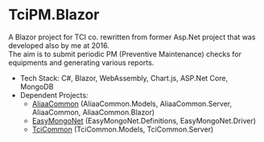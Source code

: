 # TciPM.Blazor
A Blazor project for TCI co. rewritten from former Asp.Net project that was developed also by me at 2016.  
The aim is to submit periodic PM (Preventive Maintenance) checks for equipments and generating various reports.  
- Tech Stack: C#, Blazor, WebAssembly, Chart.js, ASP.Net Core, MongoDB  
- Dependent Projects: 
    - [AliaaCommon](https://github.com/aliaa/AliaaCommon) (AliaaCommon.Models, AliaaCommon.Server, AliaaCommon, AliaaCommon.Blazor)
    - [EasyMongoNet](https://github.com/aliaa/EasyMongo.Net) (EasyMongoNet.Definitions, EasyMongoNet.Driver)
    - [TciCommon](https://github.com/aliaa/TciCommon) (TciCommon.Models, TciCommon.Server)  
